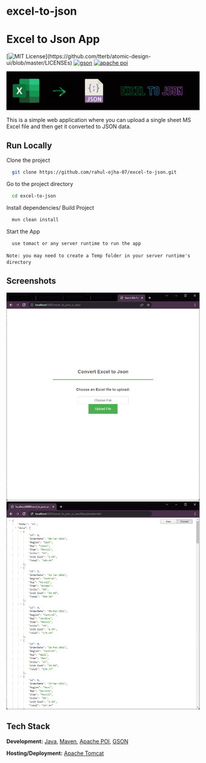 # excel-to-json

# Excel to Json App

[![MIT License](https://img.shields.io/apm/l/atomic-design-ui.svg?)](https://github.com/tterb/atomic-design-ui/blob/master/LICENSEs)
[![gson](https://img.shields.io/badge/gson-2.8.8-green)](https://mvnrepository.com/artifact/com.google.code.gson/gson/2.8.8)
[![apache poi](https://img.shields.io/badge/apache%20poi-5.2.0-green)](https://mvnrepository.com/artifact/org.apache.poi/poi/5.2.0)


![Logo](./images/logo.png)


This is a simple web application where you can upload a single sheet MS Excel file and then get it converted to JSON data.


## Run Locally

Clone the project

```bash
  git clone https://github.com/rahul-ojha-07/excel-to-json.git
```

Go to the project directory

```bash
  cd excel-to-json
```

Install dependencies/ Build Project

```bash
  mvn clean install
```

Start the App

```bash
  use tomact or any server runtime to run the app
```
`Note: you may need to create a Temp folder in your server runtime's directory`


## Screenshots

<p align="center">
  <img src="./images/1.png" >
  <br>
  <img src="./images/2.png" >
</p>


## Tech Stack

**Development:** [Java](https://www.java.com/en/), [Maven](https://maven.apache.org/),  [Apache POI](https://poi.apache.org/), [GSON](https://github.com/google/gson)

**Hosting/Deployment:** [Apache Tomcat](https://tomcat.apache.org/)

